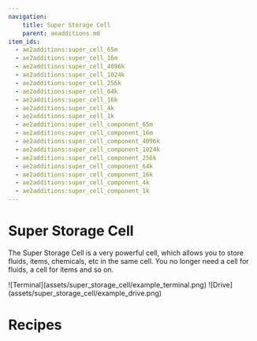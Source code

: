 ```yaml
---
navigation:
    title: Super Storage Cell
    parent: aeadditions.md
item_ids:
  - ae2additions:super_cell_65m
  - ae2additions:super_cell_16m
  - ae2additions:super_cell_4096k
  - ae2additions:super_cell_1024k
  - ae2additions:super_cell_256k
  - ae2additions:super_cell_64k
  - ae2additions:super_cell_16k
  - ae2additions:super_cell_4k
  - ae2additions:super_cell_1k
  - ae2additions:super_cell_component_65m
  - ae2additions:super_cell_component_16m
  - ae2additions:super_cell_component_4096k
  - ae2additions:super_cell_component_1024k
  - ae2additions:super_cell_component_256k
  - ae2additions:super_cell_component_64k
  - ae2additions:super_cell_component_16k
  - ae2additions:super_cell_component_4k
  - ae2additions:super_cell_component_1k
---
```

# Super Storage Cell

The Super Storage Cell is a very powerful cell, which allows you to store fluids, items, chemicals, etc in the same cell. You no longer need a cell for fluids, a cell for items and so on.

<Row>
![Terminal](assets/super_storage_cell/example_terminal.png)
![Drive](assets/super_storage_cell/example_drive.png)
</Row>

# Recipes
<Row>
  <RecipesFor id="ae2additions:super_cell_component_65m"/>
  <RecipesFor id="ae2additions:super_cell_65m"/>
</Row>

<Row>
  <RecipesFor id="ae2additions:super_cell_component_16m"/>
  <RecipesFor id="ae2additions:super_cell_16m"/>
</Row>

<Row>
  <RecipesFor id="ae2additions:super_cell_component_4096k"/>
  <RecipesFor id="ae2additions:super_cell_4096k"/>
</Row>

<Row>
  <RecipesFor id="ae2additions:super_cell_component_1024k"/>
  <RecipesFor id="ae2additions:super_cell_1024k"/>
</Row>

<Row>
  <RecipesFor id="ae2additions:super_cell_component_256k"/>
  <RecipesFor id="ae2additions:super_cell_256k"/>
</Row>

<Row>
  <RecipesFor id="ae2additions:super_cell_component_64k"/>
  <RecipesFor id="ae2additions:super_cell_64k"/>
</Row>

<Row>
  <RecipesFor id="ae2additions:super_cell_component_16k"/>
  <RecipesFor id="ae2additions:super_cell_16k"/>
</Row>

<Row>
  <RecipesFor id="ae2additions:super_cell_component_4k"/>
  <RecipesFor id="ae2additions:super_cell_4k"/>
</Row>

<Row>
  <RecipesFor id="ae2additions:super_cell_component_1k"/>
  <RecipesFor id="ae2additions:super_cell_1k"/>
</Row>

